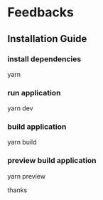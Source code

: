 # Feedbacks

## Installation Guide

### install dependencies 
yarn

### run application
yarn dev

### build application
yarn build

### preview build application
yarn preview

thanks
